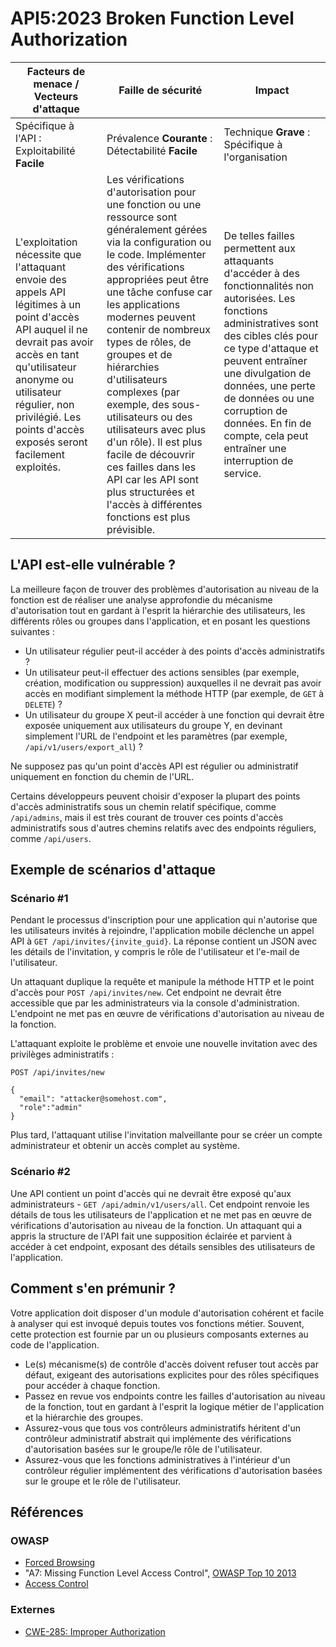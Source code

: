 # API5:2023 Broken Function Level Authorization

| Facteurs de menace / Vecteurs d'attaque | Faille de sécurité | Impact |
| - | - | - |
| Spécifique à l'API : Exploitabilité **Facile** | Prévalence **Courante** : Détectabilité **Facile** | Technique **Grave** : Spécifique à l'organisation |
| L'exploitation nécessite que l'attaquant envoie des appels API légitimes à un point d'accès API auquel il ne devrait pas avoir accès en tant qu'utilisateur anonyme ou utilisateur régulier, non privilégié. Les points d'accès exposés seront facilement exploités. | Les vérifications d'autorisation pour une fonction ou une ressource sont généralement gérées via la configuration ou le code. Implémenter des vérifications appropriées peut être une tâche confuse car les applications modernes peuvent contenir de nombreux types de rôles, de groupes et de hiérarchies d'utilisateurs complexes (par exemple, des sous-utilisateurs ou des utilisateurs avec plus d'un rôle). Il est plus facile de découvrir ces failles dans les API car les API sont plus structurées et l'accès à différentes fonctions est plus prévisible. | De telles failles permettent aux attaquants d'accéder à des fonctionnalités non autorisées. Les fonctions administratives sont des cibles clés pour ce type d'attaque et peuvent entraîner une divulgation de données, une perte de données ou une corruption de données. En fin de compte, cela peut entraîner une interruption de service. |


## L'API est-elle vulnérable ?

La meilleure façon de trouver des problèmes d'autorisation au niveau de la fonction est de réaliser une analyse approfondie du mécanisme d'autorisation tout en gardant à l'esprit la hiérarchie des utilisateurs, les différents rôles ou groupes dans l'application, et en posant les questions suivantes :

* Un utilisateur régulier peut-il accéder à des points d'accès administratifs ?
* Un utilisateur peut-il effectuer des actions sensibles (par exemple, création, modification ou suppression) auxquelles il ne devrait pas avoir accès en modifiant simplement la méthode HTTP (par exemple, de `GET` à `DELETE`) ?
* Un utilisateur du groupe X peut-il accéder à une fonction qui devrait être exposée uniquement aux utilisateurs du groupe Y, en devinant simplement l'URL de l'endpoint et les paramètres (par exemple, `/api/v1/users/export_all`) ?

Ne supposez pas qu'un point d'accès API est régulier ou administratif uniquement en fonction du chemin de l'URL.

Certains développeurs peuvent choisir d'exposer la plupart des points d'accès administratifs sous un chemin relatif spécifique, comme `/api/admins`, mais il est très courant de trouver ces points d'accès administratifs sous d'autres chemins relatifs avec des endpoints réguliers, comme `/api/users`.

## Exemple de scénarios d'attaque

### Scénario #1

Pendant le processus d'inscription pour une application qui n'autorise que les utilisateurs invités à rejoindre, l'application mobile déclenche un appel API à `GET /api/invites/{invite_guid}`. La réponse contient un JSON avec les détails de l'invitation, y compris le rôle de l'utilisateur et l'e-mail de l'utilisateur.

Un attaquant duplique la requête et manipule la méthode HTTP et le point d'accès pour `POST /api/invites/new`. Cet endpoint ne devrait être accessible que par les administrateurs via la console d'administration. L'endpoint ne met pas en œuvre de vérifications d'autorisation au niveau de la fonction.

L'attaquant exploite le problème et envoie une nouvelle invitation avec des privilèges administratifs :

```
POST /api/invites/new

{
  "email": "attacker@somehost.com",
  "role":"admin"
}
```

Plus tard, l'attaquant utilise l'invitation malveillante pour se créer un compte administrateur et obtenir un accès complet au système.

### Scénario #2

Une API contient un point d'accès qui ne devrait être exposé qu'aux administrateurs - `GET /api/admin/v1/users/all`. Cet endpoint renvoie les détails de tous les utilisateurs de l'application et ne met pas en œuvre de vérifications d'autorisation au niveau de la fonction. Un attaquant qui a appris la structure de l'API fait une supposition éclairée et parvient à accéder à cet endpoint, exposant des détails sensibles des utilisateurs de l'application.

## Comment s'en prémunir ?

Votre application doit disposer d'un module d'autorisation cohérent et facile à analyser qui est invoqué depuis toutes vos fonctions métier. Souvent, cette protection est fournie par un ou plusieurs composants externes au code de l'application.

* Le(s) mécanisme(s) de contrôle d'accès doivent refuser tout accès par défaut, exigeant des autorisations explicites pour des rôles spécifiques pour accéder à chaque fonction.
* Passez en revue vos endpoints contre les failles d'autorisation au niveau de la fonction, tout en gardant à l'esprit la logique métier de l'application et la hiérarchie des groupes.
* Assurez-vous que tous vos contrôleurs administratifs héritent d'un contrôleur administratif abstrait qui implémente des vérifications d'autorisation basées sur le groupe/le rôle de l'utilisateur.
* Assurez-vous que les fonctions administratives à l'intérieur d'un contrôleur régulier implémentent des vérifications d'autorisation basées sur le groupe et le rôle de l'utilisateur.

## Références

### OWASP

* [Forced Browsing][1]
* "A7: Missing Function Level Access Control", [OWASP Top 10 2013][2]
* [Access Control][3]

### Externes

* [CWE-285: Improper Authorization][4]

[1]: https://owasp.org/www-community/attacks/Forced_browsing
[2]: https://github.com/OWASP/Top10/raw/master/2013/OWASP%20Top%2010%20-%202013.pdf
[3]: https://owasp.org/www-community/Access_Control
[4]: https://cwe.mitre.org/data/definitions/285.html
